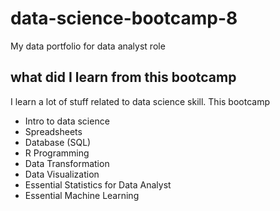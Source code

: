 # data-science-bootcamp-8
My data portfolio for data analyst role

## what did I learn from this bootcamp

I learn a lot of stuff related to data science skill. This bootcamp

- Intro to data science
- Spreadsheets
- Database (SQL)
- R Programming
- Data Transformation
- Data Visualization
- Essential Statistics for Data Analyst
- Essential Machine Learning

